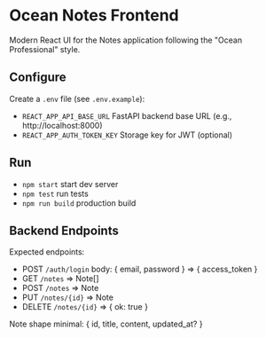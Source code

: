 # Ocean Notes Frontend

Modern React UI for the Notes application following the "Ocean Professional" style.

## Configure

Create a `.env` file (see `.env.example`):

- `REACT_APP_API_BASE_URL` FastAPI backend base URL (e.g., http://localhost:8000)
- `REACT_APP_AUTH_TOKEN_KEY` Storage key for JWT (optional)

## Run

- `npm start` start dev server
- `npm test` run tests
- `npm run build` production build

## Backend Endpoints

Expected endpoints:

- POST `/auth/login` body: { email, password } => { access_token }
- GET `/notes` => Note[]
- POST `/notes` => Note
- PUT `/notes/{id}` => Note
- DELETE `/notes/{id}` => { ok: true }

Note shape minimal: { id, title, content, updated_at? }
